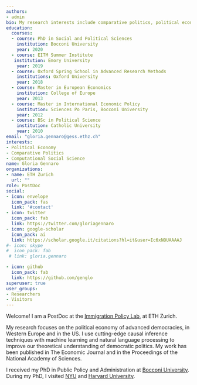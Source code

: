 ```yaml
---
authors:
- admin 
bio: My research interests include comparative politics, political economy and text as data.
education:
  courses:
  - course: PhD in Social and Political Sciences
    institution: Bocconi University
    year: 2020
  - course: EITM Summer Institute
   institution: Emory University
    year: 2019
  - course: Oxford Spring School in Advanced Research Methods
    institutions: Oxford University
    year: 2018
  - course: Master in European Economics
    institution: College of Europe
    year: 2013
  - course: Master in International Economic Policy
    institution: Sciences Po Paris, Bocconi University
    year: 2012
  - course: BSc in Political Science
    institution: Catholic University
    year: 2010
email: "gloria.gennaro@gess.ethz.ch"
interests:
- Political Economy
- Comparative Politics
- Computational Social Science
name: Gloria Gennaro
organizations:
- name: ETH Zurich
  url: ""
role: PostDoc
social:
- icon: envelope
  icon_pack: fas
  link: '#contact'
- icon: twitter
  icon_pack: fab
  link: https://twitter.com/gloriagennaro
- icon: google-scholar
  icon_pack: ai
  link: https://scholar.google.it/citations?hl=it&user=Ic6xNOUAAAAJ
#- icon: skype
#  icon_pack: fab
 # link: gloria.gennaro

- icon: github
  icon_pack: fab
  link: https://github.com/genglo
superuser: true
user_groups:
- Researchers
- Visitors
---
```

Welcome! I am a PostDoc at the [Immigration Policy Lab](https://immigrationlab.org), at ETH Zurich.

My research focuses on the political economy of advanced democracies, in Western Europe and in the US. I use cutting-edge causal inference techniques with machine learning and natural language processing to improve our theoretical understanding of democratic politics. My work has been published in The Economic Journal and in the Proceedings of the National Academy of Sciences.

I received my PhD in Public Policy and Administration at [Bocconi University](https://www.unibocconi.eu/wps/wcm/connect/Bocconi/SitoPubblico_EN/Navigation+Tree/Home/programs/phd/PhD+in+Public+Policy+and+Administration/). During my PhD, I visited [NYU](https://as.nyu.edu/content/nyu-as/as/departments/sociology.html) and [Harvard University](https://economics.harvard.edu). 
